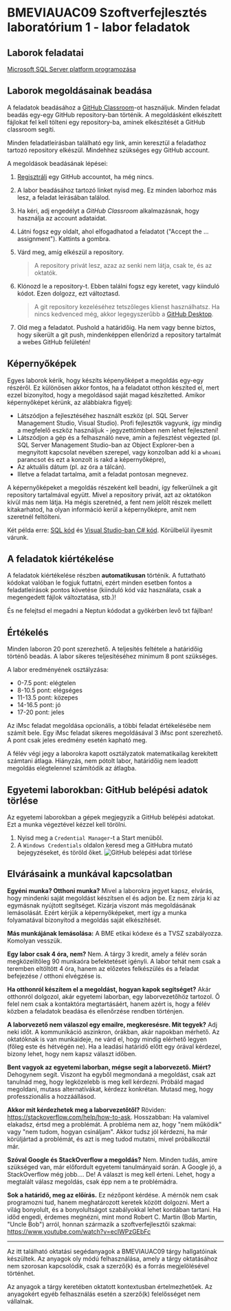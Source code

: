 # BMEVIAUAC09 Szoftverfejlesztés laboratórium 1 - labor feladatok

## Laborok feladatai

[Microsoft SQL Server platform programozása](Lab-MSSQL/README.md)

## Laborok megoldásainak beadása

A feladatok beadásához a [GitHub Classroom](https://classroom.github.com)-ot használjuk. Minden feladat beadás egy-egy GitHub repository-ban történik. A megoldásként elkészített fájlokat fel kell tölteni egy repository-ba, aminek elkészítését a GitHub classroom segíti.

Minden feladatleírásban található egy link, amin keresztül a feladathoz tartozó repository elkészül. Mindehhez szükséges egy GitHub account.

A megoldások beadásának lépései:

1. [Regisztrálj](https://github.com/join) egy GitHub accountot, ha még nincs.

1. A labor beadásához tartozó linket nyisd meg. Ez minden laborhoz más lesz, a feladat leírásában találod.

1. Ha kéri, adj engedélyt a _GitHub Classroom_ alkalmazásnak, hogy használja az account adataidat.

1. Látni fogsz egy oldalt, ahol elfogadhatod a feladatot ("Accept the ... assignment"). Kattints a gombra.

1. Várd meg, amíg elkészül a repository.

   > A repository privát lesz, azaz az senki nem látja, csak te, és az oktatók.

1. Klónozd le a repository-t. Ebben találni fogsz egy keretet, vagy kiinduló kódot. Ezen dolgozz, ezt változtasd.

   > A git repository kezeléséhez tetszőleges klienst használhatsz. Ha nincs kedvenced még, akkor legegyszerűbb a [GitHub Desktop](https://desktop.github.com/).

1. Old meg a feladatot. Pushold a határidőig. Ha nem vagy benne biztos, hogy sikerült a git push, mindenképpen ellenőrizd a repository tartalmát a webes GitHub felületén!

## Képernyőképek

Egyes laborok kérik, hogy készíts képenyőképet a megoldás egy-egy részéről. Ez különösen akkor fontos, ha a feladatot otthon készíted el, mert ezzel bizonyítod, hogy a megoldásod saját magad készítetted. Amikor képernyőképet kérünk, az alábbiakra figyelj:

- Látszódjon a fejlesztéséhez használt eszköz (pl. SQL Server Management Studio, Visual Studio). Profi fejlesztők vagyunk, így mindig a megfelelő eszköz használjuk - jegyzettömbben nem lehet fejleszteni!
- Látszódjon a gép és a felhasználó neve, amin a fejlesztést végezted (pl. SQL Server Management Studio-ban az Object Explorer-ben a megnyitott kapcsolat nevében szerepel, vagy konzolban add ki a `whoami` parancsot és ezt a konzolt is rakd a képernyőképre),
- Az aktuális dátum (pl. az óra a tálcán).
- Illetve a feladat tartalma, amit a feladat pontosan megnevez.

A képernyőképeket a megoldás részeként kell beadni, így felkerülnek a git repository tartalmával együtt. Mivel a repository privát, azt az oktatókon kívül más nem látja. Ha mégis szeretnéd, a fent nem jelölt részek mellett kitakarhatod, ha olyan információ kerül a képernyőképre, amit nem szeretnél feltölteni.

Két példa erre: [SQL kód](images/img-screenshot-pl-sql.png) és [Visual Studio-ban C# kód](images/img-screenshot-pl-vs.png). Körülbelül ilyesmit várunk.

## A feladatok kiértékelése

A feladatok kiértékelése részben **automatikusan** történik. A futtatható kódokat valóban le fogjuk futtatni, ezért minden esetben fontos a feladatleírások pontos követése (kiinduló kód váz használata, csak a megengedett fájlok változtatása, stb.)!

És ne felejtsd el megadni a Neptun kódodat a gyökérben levő txt fájlban!

## Értékelés

Minden laboron 20 pont szerezhető. A teljesítés feltétele a határidőig történő beadás. A labor sikeres teljesítéséhez minimum 8 pont szükséges.

A labor eredményének osztályzása:

- 0-7.5 pont: elégtelen
- 8-10.5 pont: elégséges
- 11-13.5 pont: közepes
- 14-16.5 pont: jó
- 17-20 pont: jeles

Az iMsc feladat megoldása opcionális, a többi feladat értékelésébe nem számít bele. Egy iMsc feladat sikeres megoldásával 3 iMsc pont szerezhető. A pont csak jeles eredmény esetén kapható meg.

A félév végi jegy a laborokra kapott osztályzatok matematikailag kerekített számtani átlaga. Hiányzás, nem pótolt labor, határidőig nem leadott megoldás elégtelennel számítódik az átlagba.

## Egyetemi laborokban: GitHub belépési adatok törlése

Az egyetemi laborokban a gépek megjegyzik a GitHub belépési adatokat. Ezt a munka végeztével kézzel kell törölni.

1. Nyisd meg a `Credential Manager`-t a Start menüből.
1. A `Windows Credentials` oldalon keresd meg a GitHubra mutató bejegyzéseket, és töröld őket.
   ![GitHub belépési adat törlése](images/git-credential-remove.png)

## Elvárásaink a munkával kapcsolatban

**Egyéni munka? Otthoni munka?** Mivel a laborokra jegyet kapsz, elvárás, hogy mindenki saját megoldást készítsen el és adjon be. Ez nem zárja ki az egymásnak nyújtott segítséget. Kizárja viszont más megoldásának lemásolását. Ezért kérjük a képernyőképeket, mert így a munka folyamatával bizonyítod a megoldás saját elkészítését.

**Más munkájának lemásolása:** A BME etikai kódexe és a TVSZ szabályozza. Komolyan vesszük.

**Egy labor csak 4 óra, nem?** Nem. A tárgy 3 kredit, amely a félév során megközelítőleg 90 munkaóra befektetését igényli. A labor tehát nem csak a teremben eltöltött 4 óra, hanem az előzetes felkészülés és a feladat befejezése / otthoni elvégzése is.

**Ha otthonról készítem el a megoldást, hogyan kapok segítséget?** Akár otthonról dolgozol, akár egyetemi laborban, egy laborvezetőhöz tartozol. Ő felel nem csak a kontaktóra megtartásáért, hanem azért is, hogy a félév közben a feladatok beadása és ellenőrzése rendben történjen.

**A laborvezető nem válaszol egy emailre, megkeresésre. Mit tegyek?** Adj neki időt. A kommunikáció aszinkron, órákban, akár napokban mérhető. Az oktatóknak is van munkaideje, ne várd el, hogy mindig elérhető legyen (főleg este és hétvégén ne). Ha a leadási határidő előtt egy órával kérdezel, bizony lehet, hogy nem kapsz választ időben.

**Bent vagyok az egyetemi laborban, mégse segít a laborvezető. Miért?** Dehogynem segít. Viszont ha egyből megmondaná a megoldást, csak azt tanulnád meg, hogy legközelebb is meg kell kérdezni. Próbáld magad megoldani, mutass alternatívákat, kérdezz konkrétan. Mutasd meg, hogy professzionális a hozzáállásod.

**Akkor mit kérdezhetek meg a laborvezetőtől?** Röviden: <https://stackoverflow.com/help/how-to-ask>. Hosszabban: Ha valamivel elakadsz, értsd meg a problémát. A probléma nem az, hogy "nem működik" vagy "nem tudom, hogyan csináljam". Akkor tudsz jól kérdezni, ha már körüljártad a problémát, és azt is meg tudod mutatni, mivel próbálkoztál már.

**Szóval Google és StackOverflow a megoldás?** Nem. Minden tudás, amire szükséged van, már előfordult egyetemi tanulmányaid során. A Google jó, a StackOverflow még jobb.... De! A választ is meg kell érteni. Lehet, hogy a megtalált válasz megoldás, csak épp nem a te problémádra.

**Sok a határidő, meg az előírás.** Ez nézőpont kérdése. A mérnök nem csak programozni tud, hanem meghatározott keretek között dolgozni. Mert a világ bonyolult, és a bonyolultságot szabályokkal lehet kordában tartani. Ha időd engedi, érdemes megnézni, mint mond Robert C. Martin (Bob Martin, "Uncle Bob") arról, honnan származik a szoftverfejlesztői szakmai: <https://www.youtube.com/watch?v=ecIWPzGEbFc>

---

Az itt található oktatási segédanyagok a BMEVIAUAC09 tárgy hallgatóinak készültek. Az anyagok oly módú felhasználása, amely a tárgy oktatásához nem szorosan kapcsolódik, csak a szerző(k) és a forrás megjelölésével történhet.

Az anyagok a tárgy keretében oktatott kontextusban értelmezhetőek. Az anyagokért egyéb felhasználás esetén a szerző(k) felelősséget nem vállalnak.
